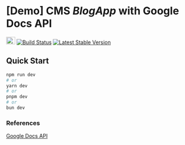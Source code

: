 # [Demo] CMS *BlogApp* with Google Docs API 

<p>
<img src="./public/logo.png" width="24" height="20" alt="WTM">
<a href="#"><img src="https://img.shields.io/badge/DemoCMS-green" alt="Build Status"></a>
<a href="#"><img src="https://img.shields.io/badge/Version-1.0-blue" alt="Latest Stable Version"></a>
</p>

## Quick Start

```bash
npm run dev
# or
yarn dev
# or
pnpm dev
# or
bun dev
```

### References

[Google Docs API](https://developers.google.com/docs/api/reference/rest)
